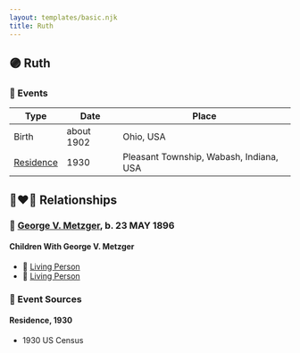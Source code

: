 ```yaml
---
layout: templates/basic.njk
title: Ruth
---
```

## 🟣 Ruth

### 📆 Events

Type | Date | Place
------ | ------ | ------
Birth | about 1902 | Ohio, USA
[Residence](#event-9d232a87-5f8d-435b-bb04-aeef5d193019) | 1930 | Pleasant Township, Wabash, Indiana, USA

## 👩‍❤️‍👨 Relationships

### 🔵 [George V. Metzger](/people/2/27843040), b. 23 MAY 1896

#### Children With George V. Metzger
* 🔵 [Living Person](/people/1/11206482)
* 🔵 [Living Person](/people/7/73411825)
### 📰 Event Sources

#### <a id="event-9d232a87-5f8d-435b-bb04-aeef5d193019"></a> Residence, 1930
* 1930 US Census
